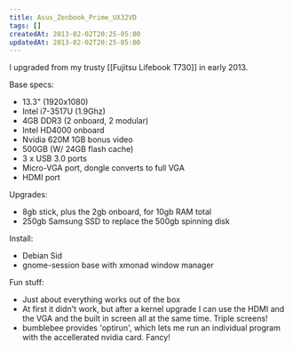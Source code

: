 ```yaml
---
title: Asus_Zenbook_Prime_UX32VD
tags: []
createdAt: 2013-02-02T20:25-05:00
updatedAt: 2013-02-02T20:25-05:00
---
```


I upgraded from my trusty [[Fujitsu Lifebook T730]] in early 2013.

Base specs:
* 13.3" (1920x1080)
* Intel i7-3517U (1.9Ghz)
* 4GB DDR3 (2 onboard, 2 modular)
* Intel HD4000 onboard
* Nvidia 620M 1GB bonus video
* 500GB (W/ 24GB flash cache)
* 3 x USB 3.0 ports
* Micro-VGA port, dongle converts to full VGA
* HDMI port

Upgrades:
* 8gb stick, plus the 2gb onboard, for 10gb RAM total
* 250gb Samsung SSD to replace the 500gb spinning disk

Install:
* Debian Sid
* gnome-session base with xmonad window manager

Fun stuff:
* Just about everything works out of the box
* At first it didn't work, but after a kernel upgrade I can use the HDMI and the VGA and the built in screen all at the same time. Triple screens!
* bumblebee provides 'optirun', which lets me run an individual program with the accellerated nvidia card. Fancy!

